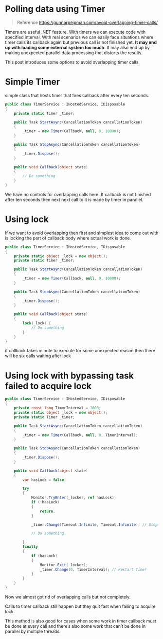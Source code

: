 # Polling data using Timer

> Reference
> https://gunnarpeipman.com/avoid-overlapping-timer-calls/

Timers are useful .NET feature. With timers we can execute code with specified interval. With real scenarios we can easily face situations where timer calls its callback again but previous call is not finished yet. **It may end up with loading some external system too much.** It may also end up by making unexpected parallel data processing that distorts the results.

This post introduces some options to avoid overlapping timer calls.

# Simple Timer

simple class that hosts timer that fires callback after every ten seconds.

```csharp
public class TimerService : IHostedService, IDisposable
{
    private static Timer _timer;

    public Task StartAsync(CancellationToken cancellationToken)
    {
        _timer = new Timer(Callback, null, 0, 10000);
    }

    public Task StopAsync(CancellationToken cancellationToken)
    {
        _timer.Dispose();
    }

    public void Callback(object state)
    {
        // Do something
    }
}
```

We have no controls for overlapping calls here.
If callback is not finished after ten seconds then next next call to it is made by timer in parallel.

# Using lock

If we want to avoid overlapping then first and simplest idea to come out with is locking the part of callback body where actual work is done.

```csharp
public class TimerService : IHostedService, IDisposable
{
    private static object _lock = new object();
    private static Timer _timer;

    public Task StartAsync(CancellationToken cancellationToken)
    {
        _timer = new Timer(Callback, null, 0, 10000);
    }

    public Task StopAsync(CancellationToken cancellationToken)
    {
        _timer.Dispose();
    }

    public void Callback(object state)
    {
        lock(_lock) {
            // Do something
        }
    }
}
```

if callback takes minute to execute for some unexpected reason then there will be six calls waiting after lock

# Using lock with bypassing task failed to acquire lock

```csharp
public class TimerService : IHostedService, IDisposable
{
    private const long TimerInterval = 1000;
    private static object _lock = new object();
    private static Timer _timer;

    public Task StartAsync(CancellationToken cancellationToken)
    {
        _timer = new Timer(Callback, null, 0, TimerInterval);
    }

    public Task StopAsync(CancellationToken cancellationToken)
    {
        _timer.Dispose();
    }

    public void Callback(object state)
    {
        var hasLock = false;

        try
        {
            Monitor.TryEnter(_locker, ref hasLock);
            if (!hasLock)
            {
                return;
            }

            _timer.Change(Timeout.Infinite, Timeout.Infinite); // Stop Timer

            // Do something

        }
        finally
        {
            if (hasLock)
            {
                Monitor.Exit(_locker);
                _timer.Change(0, TimerInterval); // Restart Timer
            }
        }
    }
}
```

Now we almost got rid of overlapping calls but not completely.

Calls to timer callback still happen but they quit fast when failing to acquire lock.

This method is also good for cases when some work in timer callback must be done at every call and there’s also some work that can’t be done in parallel by multiple threads.
